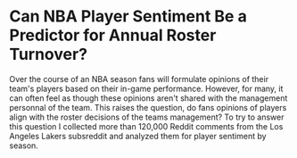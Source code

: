 # Can NBA Player Sentiment Be a Predictor for Annual Roster Turnover?
Over the course of an NBA season fans will formulate opinions of their team's players based on their in-game performance. However, for many, it can often feel as though these opinions aren't shared with the management personnal of the team. This raises the question, do fans opinions of players align with the roster decisions of the teams management? To try to answer this question I collected more than 120,000 Reddit comments from the Los Angeles Lakers subsreddit and analyzed them for player sentiment by season. 
